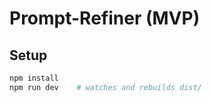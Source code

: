 # Prompt-Refiner (MVP)

## Setup

```bash
npm install
npm run dev    # watches and rebuilds dist/
``` 